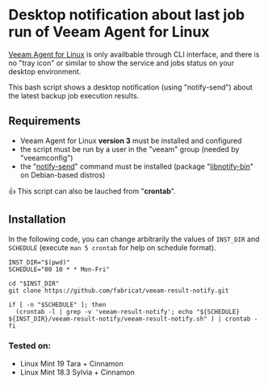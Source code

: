 # Desktop notification about last job run of Veeam Agent for Linux

[Veeam Agent for Linux](https://www.veeam.com/linux-cloud-server-backup-agent.html) is only availbable through CLI interface, and there is no "tray icon" or similar to show the service and jobs status on your desktop environment.

This bash script shows a desktop notification (using "notify-send") about the latest backup job execution results.

## Requirements
* Veeam Agent for Linux **version 3** must be installed and configured
* the script must be run by a user in the "veeam" group (needed by "veeamconfig")
* the "[notify-send](https://ss64.com/bash/notify-send.html)" command must be installed
  (package "[libnotify-bin](https://packages.debian.org/it/sid/libnotify-bin)" on Debian-based distros)

:thumbsup: This script can also be lauched from "**crontab**".

## Installation
In the following code, you can change arbitrarily the values of `INST_DIR` and `SCHEDULE`
 (execute `man 5 crontab` for help on schedule format).
```
INST_DIR="$(pwd)"
SCHEDULE="00 10 * * Mon-Fri"

cd "$INST_DIR"
git clone https://github.com/fabricat/veeam-result-notify.git

if [ -n "$SCHEDULE" ]; then
  (crontab -l | grep -v 'veeam-result-notify'; echo "${SCHEDULE} ${INST_DIR}/veeam-result-notify/veeam-result-notify.sh" ) | crontab -
fi
```

### Tested on:
* Linux Mint 19 Tara + Cinnamon
* Linux Mint 18.3 Sylvia + Cinnamon
